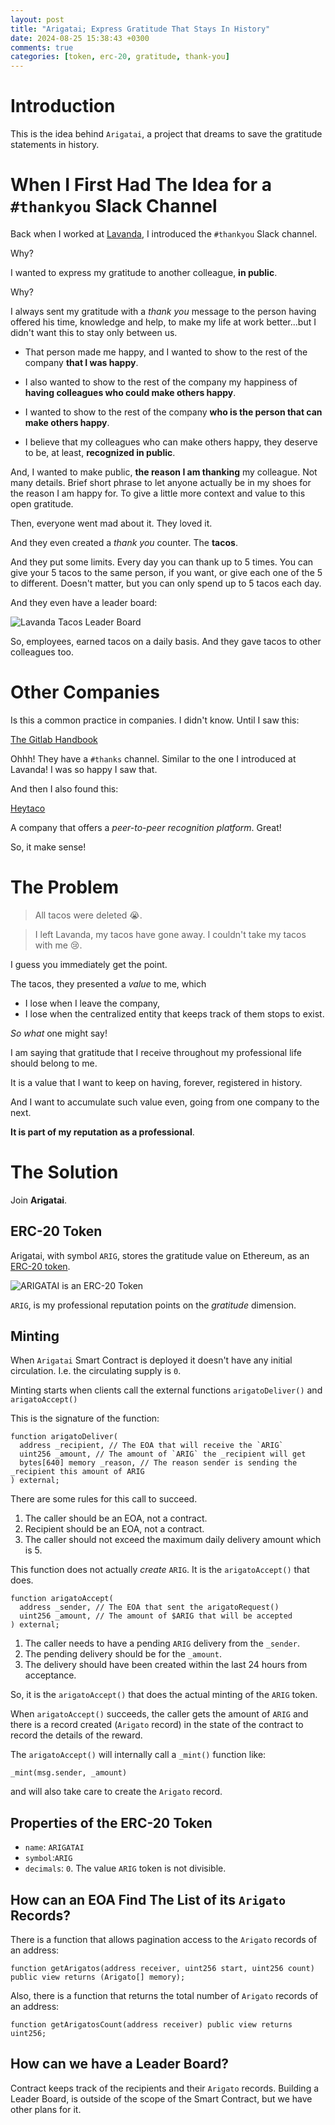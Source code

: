 ```yaml
---
layout: post
title: "Arigatai; Express Gratitude That Stays In History"
date: 2024-08-25 15:38:43 +0300
comments: true
categories: [token, erc-20, gratitude, thank-you]
---
```


# Introduction

This is the idea behind `Arigatai`, a project that dreams to save the gratitude statements in
history.

<!-- more -->

# When I First Had The Idea for a `#thankyou` Slack Channel

Back when I worked at [Lavanda](https://www.getlavanda.com/), I introduced the `#thankyou` Slack channel.

Why?

I wanted to express my gratitude to another colleague, **in public**.

Why?

I always sent my gratitude with a _thank you_ message to the person having offered his time, knowledge and help, to make my life at work better...but I didn't want this to stay only between us.

* That person made me happy, and I wanted to show to the rest of the company **that I was happy**.

* I also wanted to show to the rest of the company my happiness of **having
colleagues who could make others happy**.

* I wanted to show to the rest of the company **who is the person that can make others happy**.

* I believe that my colleagues who can make others happy, they deserve to be, at least, **recognized in public**.

And, I wanted to make public, **the reason I am thanking** my colleague. Not many details. Brief short phrase to let anyone actually be in my shoes for the reason I am happy for. To give a little more context and value to this open gratitude.

Then, everyone went mad about it. They loved it.

And they even created a _thank you_ counter. The **tacos**.

And they put some limits. Every day you can thank up to 5 times. You can give your 5 tacos to the same person, if you want, or give each one of the 5 to different. Doesn't matter, but you can only spend up to 5 tacos each day.

And they even have a leader board:

![Lavanda Tacos Leader Board](../../../../../images/lavanda-tacos-leaderboard.jpg)

So, employees, earned tacos on a daily basis. And they gave tacos to other colleagues too.

# Other Companies

Is this a common practice in companies. I didn't know. Until I saw this:

[The Gitlab Handbook](https://handbook.gitlab.com/handbook/values/#say-thanks)

Ohhh! They have a `#thanks` channel. Similar to the one I introduced at
Lavanda! I was so happy I saw that.

And then I also found this:

[Heytaco](https://heytaco.com/)

A company that offers a _peer-to-peer recognition platform_. Great!

So, it make sense!

# The Problem

> All tacos were deleted 😭.

> I left Lavanda, my tacos have gone away. I couldn't take my tacos with me 😢.

I guess you immediately get the point.

The tacos, they presented a _value_ to me, which

* I lose when I leave the company,
* I lose when the centralized entity that keeps track of them stops to exist.

_So what_ one might say!

I am saying that gratitude that I receive throughout my professional life should belong to me.

It is a value that I want to keep on having, forever, registered in history.

And I want to accumulate such value even, going from one company to the next.

**It is part of my reputation as a professional**.

# The Solution

Join **Arigatai**.

## ERC-20 Token

Arigatai, with symbol `ARIG`, stores the gratitude value on Ethereum, as an [ERC-20 token](https://ethereum.org/en/developers/docs/standards/tokens/erc-20/).

![ARIGATAI is an ERC-20 Token](../../../../../images/ARIGATAI-is-erc-20.png)

`ARIG`, is my professional reputation points on the *gratitude* dimension.

## Minting

When `Arigatai` Smart Contract is deployed it doesn't have any initial circulation. I.e. the circulating supply is `0`.

Minting starts when clients call the external functions `arigatoDeliver()` and `arigatoAccept()`

This is the signature of the function:

```
function arigatoDeliver(
  address _recipient, // The EOA that will receive the `ARIG`
  uint256 _amount, // The amount of `ARIG` the _recipient will get
  bytes[640] memory _reason, // The reason sender is sending the _recipient this amount of ARIG
) external;
```

There are some rules for this call to succeed.

1. The caller should be an EOA, not a contract.
1. Recipient should be an EOA, not a contract.
1. The caller should not exceed the maximum daily delivery amount which is 5.

This function does not actually _create_ `ARIG`.  It is the `arigatoAccept()` that does.

```
function arigatoAccept(
  address _sender, // The EOA that sent the arigatoRequest()
  uint256 _amount, // The amount of $ARIG that will be accepted
) external;
```

1. The caller needs to have a pending `ARIG` delivery from the `_sender`.
1. The pending delivery should be for the `_amount`.
1. The delivery should have been created within the last 24 hours from acceptance.

So, it is the `arigatoAccept()` that does the actual minting of the `ARIG` token.

When `arigatoAccept()` succeeds, the caller gets the amount of `ARIG` and there is
a record created (`Arigato` record) in the state of the contract to record the details of the reward.

The `arigatoAccept()` will internally call a `_mint()` function like:

```
_mint(msg.sender, _amount)
```
and will also take care to create the `Arigato` record.

## Properties of the ERC-20 Token

* `name`: `ARIGATAI`
* `symbol`:`ARIG`
* `decimals`: `0`. The value `ARIG` token is not divisible.

## How can an EOA Find The List of its `Arigato` Records?

There is a function that allows pagination access to the `Arigato` records of an address:

```
function getArigatos(address receiver, uint256 start, uint256 count) public view returns (Arigato[] memory);
```

Also, there is a function that returns the total number of `Arigato` records of an address:

```
function getArigatosCount(address receiver) public view returns uint256;
```

## How can we have a Leader Board?

Contract keeps track of the recipients and their `Arigato` records. Building a Leader Board,
is outside of the scope of the Smart Contract, but we have other plans for it.
